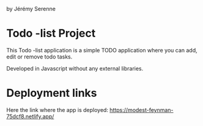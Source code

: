 by Jérémy Serenne

# Todo -list Project

This Todo -list application is a simple TODO application where you can add, edit or remove todo tasks.

Developed in Javascript without any external libraries.

# Deployment links

Here the link where the app is deployed: https://modest-feynman-75dcf8.netlify.app/
